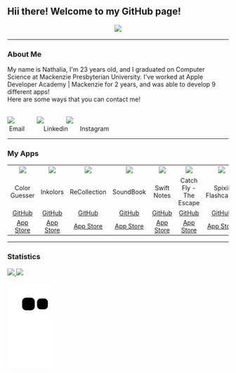 ## Hii there! Welcome to my GitHub page!
<p align="center">
  <img src="https://user-images.githubusercontent.com/50211565/195243360-101e5f05-577b-4c7b-b11b-d3f31e2a54b6.png" width=300>
</p>

---
### About Me
My name is Nathalia, I'm 23 years old, and I graduated on Computer Science at Mackenzie Presbyterian University. I've worked at Apple Developer Academy | Mackenzie for 2 years, and was able to develop 9 different apps! <br>
Here are some ways that you can contact me! <br><br>

[<img src="https://user-images.githubusercontent.com/50211565/195244037-0392c546-8f0d-45f4-aa77-6f3f041cf9cf.png" width=42>](mailto:nathaliapapst@gmail.com)&nbsp;&nbsp;&nbsp;&nbsp;&nbsp;&nbsp;&nbsp;&nbsp;&nbsp;&nbsp;&nbsp;&nbsp;
[<img src="https://user-images.githubusercontent.com/50211565/195244164-de0a09e0-e05e-4b9f-8f5e-625bff312890.png" width=35>](https://www.linkedin.com/in/nathalia-papst-1a1342202/)&nbsp;&nbsp;&nbsp;&nbsp;&nbsp;&nbsp;&nbsp;&nbsp;&nbsp;&nbsp;&nbsp;&nbsp;
[<img src="https://user-images.githubusercontent.com/50211565/195738669-5611712d-f9e9-4bf3-9f43-800ad01c5e42.png" width=37>](https://www.instagram.com/nathy_papst/)
<br>
&nbsp;Email&nbsp;&nbsp;&nbsp;&nbsp;&nbsp;&nbsp;&nbsp;&nbsp;&nbsp;&nbsp; Linkedin&nbsp;&nbsp;&nbsp;&nbsp;&nbsp;&nbsp; Instagram

---
### My Apps
<table align="center">
  <tr>
    <td align="center"><img src="https://user-images.githubusercontent.com/50211565/196816314-7a04379e-75c6-40dd-940d-41c6b692000a.png" height=80></td>
    <td align="center"><img src="https://user-images.githubusercontent.com/50211565/196820758-db115159-2923-46b4-b699-cb131a940778.png" height=80></td>
    <td align="center"><img src="https://user-images.githubusercontent.com/50211565/196822792-b007f0fb-9a18-48ef-88ae-51180c2511d7.png" height=80></td>
    <td align="center"><img src="https://user-images.githubusercontent.com/50211565/196823276-8db459ac-3ad0-4282-9039-63ed3040d9ef.png" height=80></td>
    <td align="center"><img src="https://user-images.githubusercontent.com/50211565/196827129-53a28fc7-53da-4459-aa69-cb4dbfe75e02.png" height=80></td>
    <td align="center"><img src="https://user-images.githubusercontent.com/50211565/196827276-e1892993-731a-4840-8e54-36ec366d9faa.png" height=80></td>
    <td align="center"><img src="https://user-images.githubusercontent.com/50211565/196828502-ebade6ff-3b80-4597-a5e2-42ad31a2cc68.png" height=80></td>
  </tr>
  <tr>
    <td align="center">Color Guesser</td>
    <td align="center">Inkolors</td>
    <td align="center">ReCollection</td>
    <td align="center">SoundBook</td>
    <td align="center">Swift Notes</td>
    <td align="center">Catch Fly - The Escape</td>
    <td align="center">Spixii Flashcards</td>
  </tr>
  <tr>
    <td align="center"><a href="https://github.com/NathyPapst/Color-Guesser">GitHub</a></td>
    <td align="center"><a href="https://github.com/NathyPapst/Inkolors-V2">GitHub</a></td>
    <td align="center"><a href="https://github.com/NathyPapst/ReCollection">GitHub</a></td>
    <td align="center"><a href="https://github.com/NathyPapst/SoundBook">GitHub</a></td>
    <td align="center"><a href="https://github.com/MarcosChevis/NotesApp">GitHub</a></td>
    <td align="center"><a href="https://github.com/rebeccamello/Catch-Fly">GitHub</a></td>
    <td align="center"><a href="https://github.com/Rebeccompany/Project-Swift">GitHub</a></td>
  </tr>
  <tr>
    <td align="center"><a href="https://apps.apple.com/br/app/color-guesser/id1572890374">App Store</a></td>
    <td align="center"><a href="https://apps.apple.com/br/app/inkolors/id1572342593">App Store</a></td>
    <td align="center"><a href="https://apps.apple.com/br/app/recollection/id1579614374">App Store</a></td>
    <td align="center"><a href="https://apps.apple.com/br/app/soundbook/id1588429241">App Store</a></td>
    <td align="center"><a href="https://apps.apple.com/br/app/swift-notes/id1579088750">App Store</a></td>
    <td align="center"><a href="https://apps.apple.com/br/app/catch-fly-the-escape/id1615619928">App Store</a></td>
    <td align="center"><a href="https://apps.apple.com/br/app/spixii-flashcards/id6443457347">App Store</a></td>
  </tr>
</table>

---
### Statistics

<div>
<a href="https://github.com/NathyPapst">
<img height="180em" src="https://github-readme-stats.vercel.app/api/top-langs/?username=NathyPapst&layout=compact&langs_count=7&theme=dracula"/>
<img height="180em" src="https://github-readme-stats.vercel.app/api?username=NathyPapst&show_icons=true&theme=dracula&include_all_commits=true&count_private=true"/>
</div>
  
![Snake animation](https://github.com/NathyPapst/NathyPapst/blob/output/github-contribution-grid-snake.svg)
